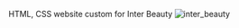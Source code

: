 HTML, CSS website custom for Inter Beauty
![inter_beauty](https://user-images.githubusercontent.com/115580585/209233847-b9a45bfb-6271-4652-94af-06798a65769c.gif)

